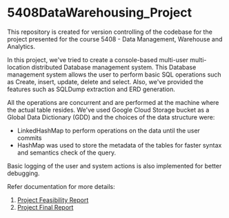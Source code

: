 # 5408DataWarehousing_Project
This repository is created for version controlling of the codebase for the project presented for the course 5408 - Data Management, Warehouse and Analytics. 

In this project, we've tried to create a console-based multi-user multi-location distributed Database management system.
This Database management system allows the user to perform basic SQL operations such as Create, insert, update, delete and select. Also, we've provided the features such as SQLDump extraction and ERD generation.

All the operations are concurrent and are performed at the machine where the actual table resides.
We've used Google Cloud Storage bucket as a Global Data Dictionary (GDD) and the choices of the data structure were:
* LinkedHashMap to perform operations on the data until the user commits
* HashMap was used to store the metadata of the tables for faster syntax and semantics check of the query.

Basic logging of the user and system actions is also implemented for better debugging.

Refer documentation for more details:
1. [Project Feasibility Report](https://github.com/FShah26/5408DataWarehousing_Project/blob/master/5408_Feasibility_Report%20(3).pdf)
2. [Project Final Report](https://github.com/FShah26/5408DataWarehousing_Project/blob/master/5408_Project_report.pdf)
